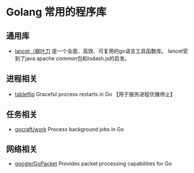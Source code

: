 # Golang 常用的程序库

## 通用库
- [lancet（柳叶刀](https://github.com/duke-git/lancet) 是一个全面、高效、可复用的go语言工具函数库。 lancet受到了java apache common包和lodash.js的启发。

## 进程相关

- [tableflip](https://github.com/cloudflare/tableflip) Graceful process restarts in Go 【用于服务进程优雅停止】

## 任务相关

- [gocraft/work](https://github.com/gocraft/work) Process background jobs in Go

## 网络相关

- [google/GoPacket](https://github.com/google/gopacket) Provides packet processing capabilities for Go